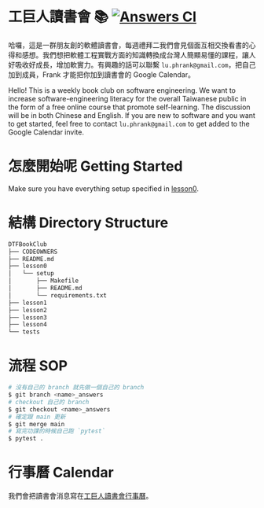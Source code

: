 
# 工巨人讀書會 📚 [![Answers CI](https://github.com/bootyburglar/DTFBookClub/actions/workflows/python-app.yml/badge.svg?branch=answers)](https://github.com/bootyburglar/DTFBookClub/actions/workflows/python-app.yml)
哈囉，這是一群朋友創的軟體讀書會，每週禮拜二我們會見個面互相交換看書的心得和感想。我們想把軟體工程實戰方面的知識轉換成台灣人簡顯易懂的課程，讓人好吸收好成長，增加軟實力。有興趣的話可以聯繫 `lu.phrank@gmail.com`，把自己加到成員，Frank 才能把你加到讀書會的 Google Calendar。

Hello! This is a weekly book club on software engineering. We want to increase software-engineering literacy for the overall Taiwanese public in the form of a free online course that promote self-learning. The discussion will be in both Chinese and English. If you are new to software and you want to get started, feel free to contact `lu.phrank@gmail.com` to get added to the Google Calendar invite.

# 怎麼開始呢 Getting Started
Make sure you have everything setup specified in [lesson0](/lesson0/README.md).

# 結構 Directory Structure
```bash
DTFBookClub
├── CODEOWNERS
├── README.md
├── lesson0
│   └── setup
│       ├── Makefile
│       ├── README.md
│       └── requirements.txt
├── lesson1
├── lesson2
├── lesson3
├── lesson4
└── tests
```
# 流程 SOP
```bash
# 沒有自己的 branch 就先做一個自己的 branch
$ git branch <name>_answers
# checkout 自己的 branch
$ git checkout <name>_answers
# 確定跟 main 更新
$ git merge main
# 寫完功課的時候自己跑 `pytest`
$ pytest .
```
# 行事曆 Calendar
我們會把讀書會消息寫在[工巨人讀書會行事曆](https://docs.google.com/document/d/1Mw8czzSHou0IzPl497NTWoh2JsW_cphIxfXHlWq0YsE/edit?usp=sharing)。
